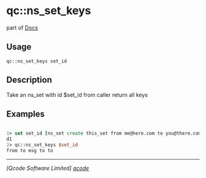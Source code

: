 qc::ns_set_keys
===============

part of [Docs](.)

Usage
-----
`
        qc::ns_set_keys set_id 
    `

Description
-----------
Take an ns_set with id $set_id from caller return all keys

Examples
--------
```tcl

1> set set_id [ns_set create this_set from me@here.com to you@there.com msg  "Get off my land." to andyou@there.com to youtoo@there.com]
d1
2> qc::ns_set_keys $set_id
from to msg to to
```

----------------------------------
*[Qcode Software Limited] [qcode]*

[qcode]: http://www.qcode.co.uk "Qcode Software"